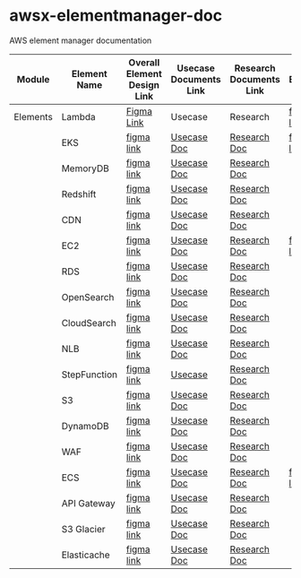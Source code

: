 # awsx-elementmanager-doc
AWS element manager documentation





| Module | Element Name | Overall Element Design Link | Usecase Documents Link | Research Documents Link | Single Element Link |
|----------|----------|----------|----------|----------|----------|
| Elements | Lambda |[Figma Link](https://www.figma.com/proto/mSwpmnkmrqHXX6AkzXzbtC/Aws-Elements?page-id=9401%3A52769&type=design&node-id=10603-60789&viewport=373%2C552%2C0.06&t=a5ok2uoyWPEIQFl9-1&scaling=scale-down-width&starting-point-node-id=10603%3A60789&mode=design)| Usecase| Research |[figma link](https://www.figma.com/proto/mSwpmnkmrqHXX6AkzXzbtC/Aws-Elements?page-id=9401%3A52769&type=design&node-id=31080-68050&viewport=373%2C552%2C0.06&t=a5ok2uoyWPEIQFl9-1&scaling=scale-down-width&starting-point-node-id=10603%3A60789&mode=design) | 
|  | EKS | [figma link](https://www.figma.com/proto/mSwpmnkmrqHXX6AkzXzbtC/Aws-Elements?page-id=12227%3A62321&type=design&node-id=12496-79593&viewport=-588%2C825%2C0.32&t=GUblYNOFXFVDDj6p-1&scaling=min-zoom&starting-point-node-id=12455%3A71734&mode=design) | [Usecase Doc](https://synectiksinc-my.sharepoint.com/:w:/g/personal/quddus_mohammed_synectiks_com/EdhtIJm0CJNOrh3IuyJQhwMBHLfdc6hvG57oS8vaVgRPzg?e=nJ2zxx) | [Research Doc](https://synectiksinc-my.sharepoint.com/:w:/g/personal/quddus_mohammed_synectiks_com/EY6SOy0vL8xOj8Kuee13h38B85LR9bGpa4ZsTsSeVOH8wQ?e=QObUqK) | [figma link](https://www.figma.com/proto/mSwpmnkmrqHXX6AkzXzbtC/Aws-Elements?page-id=12227%3A62321&type=design&node-id=28999-37369&viewport=403%2C10%2C0.14&t=irP2MjCrBvmjMJvJ-1&scaling=min-zoom&starting-point-node-id=12455%3A71734&mode=design) |
|  | MemoryDB | [figma link](https://www.figma.com/proto/mSwpmnkmrqHXX6AkzXzbtC/Aws-Elements?page-id=23279%3A11655&type=design&node-id=23279-11656&viewport=4078%2C1082%2C0.64&t=1I3wGiHFO2NTXFaN-1&scaling=min-zoom&starting-point-node-id=23279%3A11656&mode=design) |  [Usecase Doc](https://synectiksinc-my.sharepoint.com/:w:/g/personal/quddus_mohammed_synectiks_com/EUYp9xPFPEZBlgqbog3dnvkBBS9ZnsG8VpCwboB0cM4aHw?e=C6hrPn) | [Research Doc](https://synectiksinc-my.sharepoint.com/:w:/g/personal/quddus_mohammed_synectiks_com/ERjubKlwUIpNtH8xosawK3MBf-Y-gpfk666auFuqcLEVKg?e=jSNlfF) |  |
|  | Redshift | [figma link](https://www.figma.com/proto/mSwpmnkmrqHXX6AkzXzbtC/Aws-Elements?page-id=26525%3A12780&type=design&node-id=26525-12782&viewport=1457%2C339%2C0.11&t=6OvarMb4Wc3O4cZL-1&scaling=min-zoom&mode=design) | [Usecase Doc](https://synectiksinc-my.sharepoint.com/:w:/g/personal/quddus_mohammed_synectiks_com/EQNqLdsK2IVAgy_bYgIU3TUBE8xmsELqyInve21PcPAyWA?e=FF0QCa) | [Research Doc](https://synectiksinc-my.sharepoint.com/:w:/g/personal/quddus_mohammed_synectiks_com/EURe0jIS4zNKkkFs7XRNCoYB7q8J1Ntp9ZgCG-pXq7esag?e=9pVd0v) |  |
|  | CDN | [figma link](https://www.figma.com/proto/mSwpmnkmrqHXX6AkzXzbtC/Aws-Elements?page-id=12227%3A62323&type=design&node-id=15697-117688&viewport=-185%2C1877%2C0.12&t=v49tf0tMxR8GzJXf-1&scaling=min-zoom&starting-point-node-id=15697%3A118451&mode=design) | [Usecase Doc](https://synectiksinc-my.sharepoint.com/:w:/g/personal/quddus_mohammed_synectiks_com/EaBizCuEsTNFs2lTfTHAOJgBWRItyYOnW194T9LegYOcBA?e=AuhaOZ) | [Research Doc](https://synectiksinc-my.sharepoint.com/:w:/g/personal/quddus_mohammed_synectiks_com/EdxCwfvz5YlMh5BthzMj_6EBVNsmATZZCj8kvdjvJDpWIA?e=LT0WyV) |  | 
|  | EC2 | [figma link](https://www.figma.com/proto/mSwpmnkmrqHXX6AkzXzbtC/Aws-Elements?type=design&node-id=13381-80412&t=KPAxqWSxpk4SzKmY-1&scaling=min-zoom&page-id=12227%3A62322&mode=design) | [Usecase Doc](https://synectiksinc-my.sharepoint.com/:w:/r/personal/ashna_kagada_synectiks_com/Documents/AWS%20EC2%20use%20case.docx?d=wa5c8bc2d73e44f54bca2342895288fe9&csf=1&web=1&e=Oq3lgv) | [Research Doc](https://synectiksinc-my.sharepoint.com/:w:/r/personal/ashna_kagada_synectiks_com/Documents/AWS%20EC2%20Documentation.docx?d=w4884bd9c46d74a66988398221b8ede68&csf=1&web=1&e=bG0nDt) | [figma link](https://www.figma.com/proto/mSwpmnkmrqHXX6AkzXzbtC/Aws-Elements?page-id=28831%3A14248&type=design&node-id=28831-20374&viewport=841%2C699%2C0.03&t=NOSxQe21rTHLgY3y-1&scaling=min-zoom&starting-point-node-id=28860%3A24205&mode=design) | 
|  | RDS | [figma link](https://www.figma.com/proto/mSwpmnkmrqHXX6AkzXzbtC/Aws-Elements?type=design&node-id=23039-46030&t=If3lh8G6YsqbPUkl-1&scaling=min-zoom&page-id=12227%3A62324&starting-point-node-id=26257%3A67422&mode=design) | [Usecase Doc](https://synectiksinc-my.sharepoint.com/:w:/r/personal/ashna_kagada_synectiks_com/Documents/AWS%20RDS%20Use%20Case.docx?d=w8ac3878b08654e858c2c14741527e21f&csf=1&web=1&e=sASTOq) | [Research Doc](https://synectiksinc-my.sharepoint.com/:w:/r/personal/ashna_kagada_synectiks_com/Documents/AWS%20RDS%20documentation.docx?d=w69e780f78ff3437d862e1a25881aeace&csf=1&web=1&e=mBI43Z)  | 
|  | OpenSearch | [figma link](https://www.figma.com/proto/mSwpmnkmrqHXX6AkzXzbtC/Aws-Elements?type=design&node-id=26525-28930&t=azfyeJPNpnauyZsA-1&scaling=min-zoom&page-id=26525%3A12781&mode=design) | [Usecase Doc](https://synectiksinc-my.sharepoint.com/:w:/r/personal/ashna_kagada_synectiks_com/Documents/AWS%20Open%20search%20documentation.docx?d=we6df047bd8504d008748e1d6a0a427b7&csf=1&web=1&e=sfbju9) | [Research Doc](https://synectiksinc-my.sharepoint.com/:w:/r/personal/ashna_kagada_synectiks_com/Documents/AWS%20Open%20search%20Use%20Case.docx?d=w381cf4aec8144768919c227f5f148eed&csf=1&web=1&e=Wc2jBH)  | 
|  | CloudSearch | [figma link](https://www.figma.com/proto/mSwpmnkmrqHXX6AkzXzbtC/Aws-Elements?type=design&node-id=29932-44018&t=f2N2YdInnhQ5RbwK-1&scaling=scale-down-width&page-id=29932%3A26622&mode=design) |[Usecase Doc](https://synectiksinc-my.sharepoint.com/:w:/r/personal/ashna_kagada_synectiks_com/Documents/AWS%20cloud%20serach%20Use%20Case.docx?d=w0295b996e05d4719a0fef7ff8a5a8307&csf=1&web=1&e=U22jbk) | [Research Doc](https://synectiksinc-my.sharepoint.com/:w:/r/personal/ashna_kagada_synectiks_com/Documents/AWS%20cloud%20serach%20Use%20Case.docx?d=w0295b996e05d4719a0fef7ff8a5a8307&csf=1&web=1&e=hmFlef) |  | 
|  | NLB | [figma link](https://www.figma.com/proto/mSwpmnkmrqHXX6AkzXzbtC/Aws-Elements?type=design&node-id=31607-31162&t=OgwTqBdXanRfHWIn-1&scaling=scale-down-width&page-id=31607%3A30016&mode=design) | [Usecase Doc](https://synectiksinc-my.sharepoint.com/:w:/r/personal/ashna_kagada_synectiks_com/Documents/AWS%20NLB%20Use%20Case.docx?d=w16921338218d4f5a9ab4771d9e6dce64&csf=1&web=1&e=5RtJ49) | [Research Doc](https://synectiksinc-my.sharepoint.com/:w:/r/personal/mustafa_mohammed_synectiks_com/Documents/Microsoft%20Teams%20Chat%20Files/Network%20Load%20Balancer%20Final%201.docx?d=we21b88a507c2494d94fee12ecc89e7be&csf=1&web=1&e=tWdez3) |  | 
|  | StepFunction | [figma link](https://www.figma.com/proto/mSwpmnkmrqHXX6AkzXzbtC/Aws-Elements?type=design&node-id=16694-118979&t=rgOkk50DTKvn1xZt-1&scaling=min-zoom&page-id=14289%3A99141&starting-point-node-id=16694%3A118979&mode=design) |[Usecase](https://synectiksinc-my.sharepoint.com/:w:/r/personal/ashna_kagada_synectiks_com/Documents/AWS%20Step%20Function%20Use%20Case.docx?d=w4352f789a2ef446b8742d3bcf1650b32&csf=1&web=1&e=rmhu8S) | [Research Doc](https://synectiksinc-my.sharepoint.com/:w:/r/personal/ashna_kagada_synectiks_com/Documents/AWS%20Step%20Function%20Documentation.docx?d=weedf0f738d4449d69c8b7a5ef3b10c1d&csf=1&web=1&e=uvIk0F) |  | 
|  | S3 | [figma link](https://www.figma.com/proto/mSwpmnkmrqHXX6AkzXzbtC/Aws-Elements?page-id=7794%3A35100&type=design&node-id=8288-34673&viewport=-262%2C442%2C0.04&t=rnL8fEjDuUH8X08q-1&scaling=min-zoom&starting-point-node-id=8288%3A34673&mode=design) | [Usecase Doc](https://synectiksinc-my.sharepoint.com/:w:/g/personal/ashna_kagada_synectiks_com/EYTUvj1786dEge5cIH__dgcBMsJikswC43B6ii8p7j-9ng?e=6vmEo7) | [Research Doc](https://synectiksinc-my.sharepoint.com/:w:/g/personal/ashna_kagada_synectiks_com/EZQgN7lFsTVEs3p6sojsRuIB5oysoxY5YC2wsqrlm6mitQ?e=hgjj5g) |  | 
|  | DynamoDB | [figma link](https://www.figma.com/proto/mSwpmnkmrqHXX6AkzXzbtC/Aws-Elements?page-id=12227%3A62325&type=design&node-id=12252-62320&viewport=85%2C310%2C0.04&t=7FsZkMn8AaJIVQzw-1&scaling=scale-down-width&starting-point-node-id=12252%3A62320&mode=design) | [Usecase Doc](https://synectiksinc-my.sharepoint.com/:w:/g/personal/ashna_kagada_synectiks_com/EUjMiVqAFY5Mq_a5uH_2OT4BCIjOCG265Q8E3iT2cUs1Jg?e=PQjW3e) | [Research Doc](https://synectiksinc-my.sharepoint.com/:w:/g/personal/ashna_kagada_synectiks_com/EeXg-XDBvgxFvAXXAdcMVksBYyosABfzIBkCqyclvxJnGw?e=KUmWHG) |  | 
|  | WAF | [figma link](https://www.figma.com/proto/mSwpmnkmrqHXX6AkzXzbtC/Aws-Elements?page-id=23140%3A1503&type=design&node-id=25739-39074&viewport=-72%2C597%2C0.05&t=23ru8e1A771pSYuU-1&scaling=scale-down-width&mode=design) | [Usecase Doc](https://synectiksinc-my.sharepoint.com/:w:/g/personal/ashna_kagada_synectiks_com/EdIsT8F1ykVEhgRjJD8qSP0B4Irf9qFC9TBN3hyqWhM4ZA?e=s6TsYY) | [Research Doc](https://synectiksinc-my.sharepoint.com/:w:/g/personal/ashna_kagada_synectiks_com/EQ8w8Kmhn6JNvhOCrZF5bfkBrLZagK2p7WQ2y9NBhdslng?e=Qr0362)|  | 
|  | ECS | [figma link](https://www.figma.com/proto/mSwpmnkmrqHXX6AkzXzbtC/Aws-Elements?page-id=12227%3A62320&type=design&node-id=27500-37414&viewport=74%2C-431%2C0.07&t=d4LaHUAlCd9Wq05F-1&scaling=scale-down-width&starting-point-node-id=27500%3A37414&show-proto-sidebar=1&mode=design) | [Usecase Doc](https://synectiksinc-my.sharepoint.com/:w:/g/personal/ashna_kagada_synectiks_com/EW4I0IN39uNHjnEKmHNHSx4B0lQPm87eX8ysgXJmvR8cwA?e=gqXUuk) | [Research Doc](https://synectiksinc-my.sharepoint.com/:w:/g/personal/ashna_kagada_synectiks_com/EW4I0IN39uNHjnEKmHNHSx4B0lQPm87eX8ysgXJmvR8cwA?e=gqXUuk) | [figma link](https://www.figma.com/proto/mSwpmnkmrqHXX6AkzXzbtC/Aws-Elements?page-id=12227%3A62320&type=design&node-id=29064-12044&viewport=-491%2C-3193%2C0.17&t=i1zMFYbPS3UTnCyh-1&scaling=scale-down-width&starting-point-node-id=27500%3A37414&show-proto-sidebar=1&mode=design) | 
|  | API Gateway | [figma link](https://www.figma.com/proto/mSwpmnkmrqHXX6AkzXzbtC/Aws-Elements?page-id=26781%3A21255&type=design&node-id=27969-47033&viewport=567%2C297%2C0.05&t=70MPPpIbOIiBmu5g-1&scaling=scale-down-width&mode=design) | [Usecase Doc](https://synectiksinc-my.sharepoint.com/:w:/g/personal/ashna_kagada_synectiks_com/ERgbkz79hE5CuR47SgM89YkB5d6s5lkTUCV8wTEWzb0Mxw?e=46lNPS) | [Research Doc](https://synectiksinc-my.sharepoint.com/:w:/g/personal/ashna_kagada_synectiks_com/EUMY00vC7EhMoLV7ISDXZgUBqbSkmWlmiYtq6ApF2ZXWzw?e=p2LXfM) |  | 
|  | S3 Glacier | [figma link](https://www.figma.com/proto/mSwpmnkmrqHXX6AkzXzbtC/Aws-Elements?page-id=12227%3A62326&type=design&node-id=12260-62542&viewport=41%2C189%2C0.05&t=ZiL0b2Lwdrz5GHib-1&scaling=scale-down-width&starting-point-node-id=12260%3A62542&mode=design) | [Usecase Doc](https://synectiksinc-my.sharepoint.com/:w:/g/personal/ashna_kagada_synectiks_com/EZJwzEB6YuxEnjUsqqSeIOgBvl7DwfyQIZOYtVZOr-31jQ?e=w3g7QR) | [Research Doc](https://synectiksinc-my.sharepoint.com/:w:/g/personal/ashna_kagada_synectiks_com/EbTnYClNxgxIq6Fj9sLT3KgBtKZSXRnCj06vwI6GXdPHlg?e=yfWaQJ) | | 
|  | Elasticache | [figma link](https://www.figma.com/proto/mSwpmnkmrqHXX6AkzXzbtC/Aws-Elements?page-id=12181%3A62250&type=design&node-id=29403-11212&viewport=2190%2C-1757%2C0.1&t=7vLFWUhrfOTON0OV-1&scaling=min-zoom&starting-point-node-id=13166%3A83739&mode=design)| [Usecase Doc](https://synectiksinc-my.sharepoint.com/:w:/g/personal/ashna_kagada_synectiks_com/ETFycIo02DxOiPXSeoco1NsBtnCh2r22JWmleRmc_7XYLQ?e=PeVpqL)| [Research Doc](https://synectiksinc-my.sharepoint.com/:w:/g/personal/ashna_kagada_synectiks_com/EXTAVYCjrT5JqOjA9iXMs7MBwuYuk6G9C_K0q9fhlEPYNQ?e=d3jEAY) | | 

 

